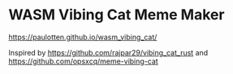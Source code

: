 # WASM Vibing Cat Meme Maker  
https://paulotten.github.io/wasm_vibing_cat/

Inspired by https://github.com/rajpar29/vibing_cat_rust and https://github.com/opsxcq/meme-vibing-cat
